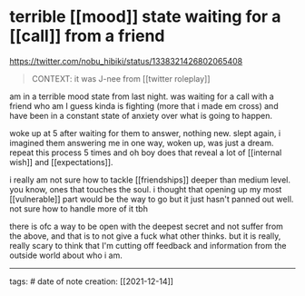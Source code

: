 # terrible [[mood]] state waiting for a [[call]] from a friend
https://twitter.com/nobu_hibiki/status/1338321426802065408

> CONTEXT: it was J-nee from [[twitter roleplay]]

am in a terrible mood state from last night. was waiting for a call with a friend who am I guess kinda is fighting (more that i made em cross) and have been in a constant state of anxiety over what is going to happen.

woke up at 5 after waiting for them to answer, nothing new. slept again, i imagined them answering me in one way, woken up, was just a dream. repeat this process 5 times and oh boy does that reveal a lot of [[internal wish]] and [[expectations]].

i really am not sure how to tackle [[friendships]] deeper than medium level. you know, ones that touches the soul. i thought that opening up my most [[vulnerable]] part would be the way to go but it just hasn't panned out well. not sure how to handle more of it tbh

there is ofc a way to be open with the deepest secret and not suffer from the above, and that is to not give a fuck what other thinks. but it is really, really scary to think that I'm cutting off feedback and information from the outside world about who i am.

___
tags: #
date of note creation: [[2021-12-14]]

